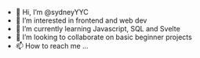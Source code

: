 - 👋 Hi, I’m @sydneyYYC
- 👀 I’m interested in frontend and web dev
- 🌱 I’m currently learning Javascript, SQL and Svelte
- 💞️ I’m looking to collaborate on basic beginner projects
- 📫 How to reach me ...

<!---
sydneyYYC/sydneyYYC is a ✨ special ✨ repository because its `README.md` (this file) appears on your GitHub profile.
You can click the Preview link to take a look at your changes.
--->
